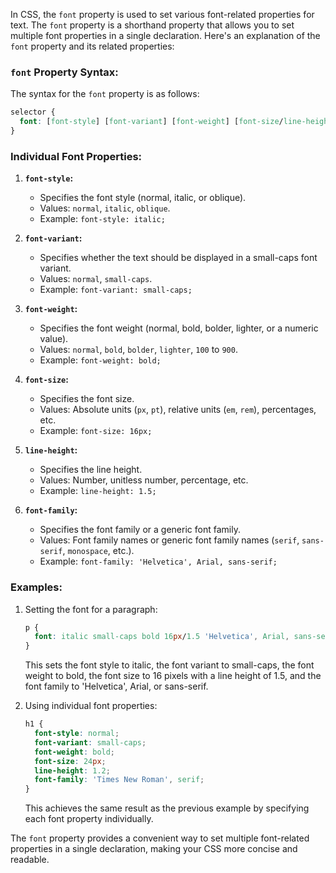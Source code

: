 In CSS, the `font` property is used to set various font-related properties for text. The `font` property is a shorthand property that allows you to set multiple font properties in a single declaration. Here's an explanation of the `font` property and its related properties:

### `font` Property Syntax:

The syntax for the `font` property is as follows:

```css
selector {
  font: [font-style] [font-variant] [font-weight] [font-size/line-height] [font-family];
}
```

### Individual Font Properties:

1. **`font-style`:**
   - Specifies the font style (normal, italic, or oblique).
   - Values: `normal`, `italic`, `oblique`.
   - Example: `font-style: italic;`

2. **`font-variant`:**
   - Specifies whether the text should be displayed in a small-caps font variant.
   - Values: `normal`, `small-caps`.
   - Example: `font-variant: small-caps;`

3. **`font-weight`:**
   - Specifies the font weight (normal, bold, bolder, lighter, or a numeric value).
   - Values: `normal`, `bold`, `bolder`, `lighter`, `100` to `900`.
   - Example: `font-weight: bold;`

4. **`font-size`:**
   - Specifies the font size.
   - Values: Absolute units (`px`, `pt`), relative units (`em`, `rem`), percentages, etc.
   - Example: `font-size: 16px;`

5. **`line-height`:**
   - Specifies the line height.
   - Values: Number, unitless number, percentage, etc.
   - Example: `line-height: 1.5;`

6. **`font-family`:**
   - Specifies the font family or a generic font family.
   - Values: Font family names or generic font family names (`serif`, `sans-serif`, `monospace`, etc.).
   - Example: `font-family: 'Helvetica', Arial, sans-serif;`

### Examples:

1. Setting the font for a paragraph:

   ```css
   p {
     font: italic small-caps bold 16px/1.5 'Helvetica', Arial, sans-serif;
   }
   ```

   This sets the font style to italic, the font variant to small-caps, the font weight to bold, the font size to 16 pixels with a line height of 1.5, and the font family to 'Helvetica', Arial, or sans-serif.

2. Using individual font properties:

   ```css
   h1 {
     font-style: normal;
     font-variant: small-caps;
     font-weight: bold;
     font-size: 24px;
     line-height: 1.2;
     font-family: 'Times New Roman', serif;
   }
   ```

   This achieves the same result as the previous example by specifying each font property individually.

The `font` property provides a convenient way to set multiple font-related properties in a single declaration, making your CSS more concise and readable.